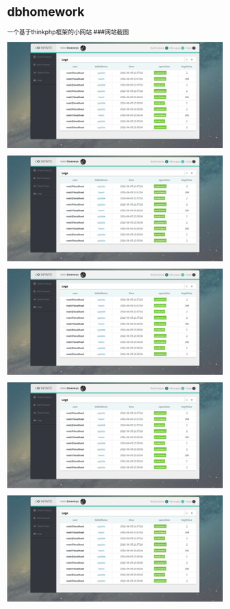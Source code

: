 # dbhomework
一个基于thinkphp框架的小网站
###网站截图

![image](http://github.com/webyangmx/dbhomework/raw/master/screenshot/GS4Q}C6E9AC94V80WHEP_8J.jpg)

![image](http://github.com/webyangmx/dbhomework/raw/master/screenshot/GS4Q}C6E9AC94V80WHEP_8J.jpg)

![image](http://github.com/webyangmx/dbhomework/raw/master/screenshot/GS4Q}C6E9AC94V80WHEP_8J.jpg)

![image](http://github.com/webyangmx/dbhomework/raw/master/screenshot/GS4Q}C6E9AC94V80WHEP_8J.jpg)

![image](http://github.com/webyangmx/dbhomework/raw/master/screenshot/GS4Q}C6E9AC94V80WHEP_8J.jpg)
